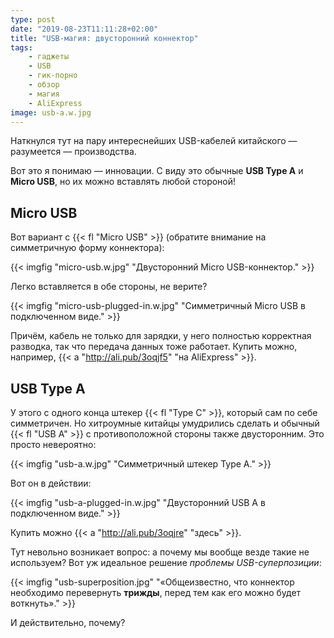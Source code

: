 ```yaml
---
type: post
date: "2019-08-23T11:11:28+02:00"
title: "USB-магия: двусторонний коннектор"
tags:
    - гаджеты
    - USB
    - гик-порно
    - обзор
    - магия
    - AliExpress
image: usb-a.w.jpg
---
```


Наткнулся тут на пару интереснейших USB-кабелей китайского — разумеется — производства.

Вот это я понимаю — инновации. С виду это обычные **USB Type A** и **Micro USB**, но их можно вставлять любой стороной!

<!--more-->

## Micro USB

Вот вариант с {{< fl "Micro USB" >}} (обратите внимание на симметричную форму коннектора):

{{< imgfig "micro-usb.w.jpg" "Двусторонний Micro USB-коннектор." >}}

Легко вставляется в обе стороны, не верите?

{{< imgfig "micro-usb-plugged-in.w.jpg" "Симметричный Micro USB в подключенном виде." >}}

Причём, кабель не только для зарядки, у него полностью корректная разводка, так что передача данных тоже работает. Купить можно, например, {{< a "http://ali.pub/3oqjf5" "на AliExpress" >}}.

## USB Type A

У этого с одного конца штекер {{< fl "Type C" >}}, который сам по себе симметричен. Но хитроумные китайцы умудрились сделать и обычный {{< fl "USB A" >}} с противоположной стороны также двусторонним. Это просто невероятно:

{{< imgfig "usb-a.w.jpg" "Симметричный штекер Type A." >}}

Вот он в действии:

{{< imgfig "usb-a-plugged-in.w.jpg" "Двусторонний USB A в подключенном виде." >}}

Купить можно {{< a "http://ali.pub/3oqjre" "здесь" >}}.

Тут невольно возникает вопрос: а почему мы вообще везде такие не используем? Вот уж идеальное решение *проблемы USB-суперпозиции*: 

{{< imgfig "usb-superposition.jpg" "«Общеизвестно, что коннектор необходимо перевернуть **трижды**, перед тем как его можно будет воткнуть»." >}}

И действительно, почему?